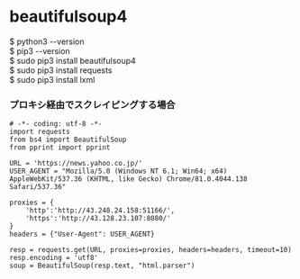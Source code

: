 # beautifulsoup4
$ python3 --version<br>
$ pip3 --version<br>
$ sudo pip3 install beautifulsoup4<br>
$ sudo pip3 install requests<br>
$ sudo pip3 install lxml


### プロキシ経由でスクレイピングする場合
```
# -*- coding: utf-8 -*-
import requests
from bs4 import BeautifulSoup
from pprint import pprint

URL = 'https://news.yahoo.co.jp/'
USER_AGENT = "Mozilla/5.0 (Windows NT 6.1; Win64; x64) AppleWebKit/537.36 (KHTML, like Gecko) Chrome/81.0.4044.138 Safari/537.36"

proxies = {
	'http':'http://43.248.24.158:51166/',
	'https':'http://43.128.23.107:8080/'
}
headers = {"User-Agent": USER_AGENT}

resp = requests.get(URL, proxies=proxies, headers=headers, timeout=10)
resp.encoding = 'utf8' 
soup = BeautifulSoup(resp.text, "html.parser")
```
